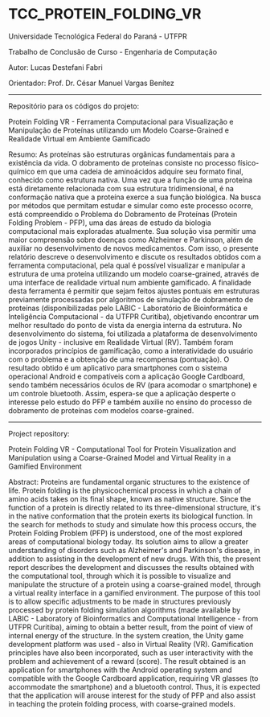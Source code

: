 # TCC_PROTEIN_FOLDING_VR
Universidade Tecnológica Federal do Paraná - UTFPR

Trabalho de Conclusão de Curso - Engenharia de Computação

Autor: Lucas Destefani Fabri

Orientador: Prof. Dr. César Manuel Vargas Benítez

**********

Repositório para os códigos do projeto:

Protein Folding VR - Ferramenta Computacional para Visualização e Manipulação de Proteínas utilizando um Modelo Coarse-Grained e Realidade Virtual em Ambiente Gamificado

Resumo: As proteínas são estruturas orgânicas fundamentais para a existência da vida. O dobramento de proteínas consiste no processo físico-químico em que uma cadeia de aminoácidos adquire seu formato final, conhecido como estrutura nativa. Uma vez que a função de uma proteína está diretamente relacionada com sua estrutura tridimensional, é na conformação nativa que a proteína exerce a sua função biológica. Na busca por métodos que permitam estudar e simular como este processo ocorre, está compreendido o Problema do Dobramento de Proteínas (Protein Folding Problem - PFP), uma das áreas de estudo da biologia computacional mais exploradas atualmente. Sua solução visa permitir uma maior compreensão sobre doenças como Alzheimer e Parkinson, além de auxiliar no desenvolvimento de novos medicamentos. Com isso, o presente relatório descreve o desenvolvimento e discute os resultados obtidos com a ferramenta computacional, pela qual é possível visualizar e manipular a estrutura de uma proteína utilizando um modelo coarse-grained, através de uma interface de realidade virtual num ambiente gamificado. A finalidade desta ferramenta é permitir que sejam feitos ajustes pontuais em estruturas previamente processadas por algoritmos de simulação de dobramento de proteínas (disponibilizadas pelo LABIC - Laboratório de Bioinformática e Inteligência Computacional - da UTFPR Curitiba), objetivando encontrar um melhor resultado do ponto de vista da energia interna da estrutura. No desenvolvimento do sistema, foi utilizada a plataforma de desenvolvimento de jogos Unity - inclusive em Realidade Virtual (RV). Também foram incorporados princípios de gamificação, como a interatividade do usuário com o problema e a obtenção de uma recompensa (pontuação). O resultado obtido é um aplicativo para smartphones com o sistema operacional Android e compatíveis com a aplicação Google Cardboard, sendo também necessários óculos de RV (para acomodar o smartphone) e um controle bluetooth. Assim, espera-se que a aplicação desperte o interesse pelo estudo do PFP e também auxilie no ensino do processo de dobramento de proteínas com modelos coarse-grained.

**********

Project repository:

Protein Folding VR - Computational Tool for Protein Visualization and Manipulation using a Coarse-Grained Model and Virtual Reality in a Gamified Environment

Abstract: Proteins are fundamental organic structures to the existence of life. Protein folding is the physicochemical process in which a chain of amino acids takes on its final shape, known as native structure. Since the function of a protein is directly related to its three-dimensional structure, it's in the native conformation that the protein exerts its biological function. In the search for methods to study and simulate how this process occurs, the Protein Folding Problem (PFP) is understood, one of the most explored areas of computational biology today. Its solution aims to allow a greater understanding of disorders such as Alzheimer's and Parkinson's disease, in addition to assisting in the development of new drugs. With this, the present report describes the development and discusses the results obtained with the computational tool, through which it is possible to visualize and manipulate the structure of a protein using a coarse-grained model, through a virtual reality interface in a gamified environment. The purpose of this tool is to allow specific adjustments to be made in structures previously processed by protein folding simulation algorithms (made available by LABIC - Laboratory of Bioinformatics and Computational Intelligence - from UTFPR Curitiba), aiming to obtain a better result, from the point of view of internal energy of the structure. In the system creation, the Unity game development platform was used - also in Virtual Reality (VR). Gamification principles have also been incorporated, such as user interactivity with the problem and achievement of a reward (score). The result obtained is an application for smartphones with the Android operating system and compatible with the Google Cardboard application, requiring VR glasses (to accommodate the smartphone) and a bluetooth control. Thus, it is expected that the application will arouse interest for the study of PFP and also assist in teaching the protein folding process, with coarse-grained models.




